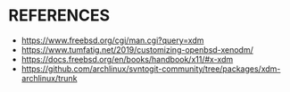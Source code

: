 # REFERENCES
* https://www.freebsd.org/cgi/man.cgi?query=xdm
* https://www.tumfatig.net/2019/customizing-openbsd-xenodm/
* https://docs.freebsd.org/en/books/handbook/x11/#x-xdm
* https://github.com/archlinux/svntogit-community/tree/packages/xdm-archlinux/trunk

